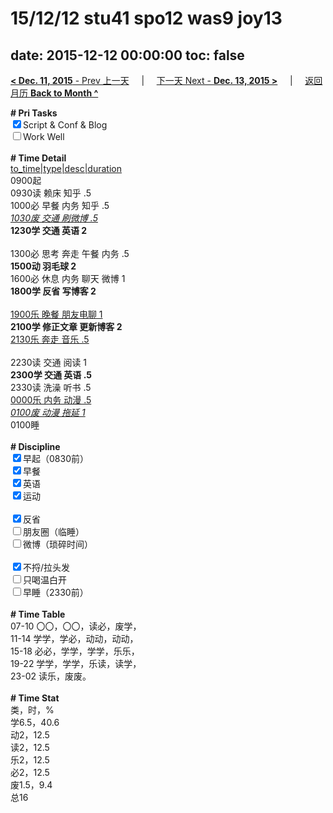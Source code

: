 # 15/12/12 stu41 spo12 was9 joy13

date: 2015-12-12 00:00:00
toc: false
---
[**< Dec. 11, 2015** - Prev 上一天](/lifelogs/2015/12/d11.html) &nbsp; &nbsp; | &nbsp; &nbsp; [下一天 Next - **Dec. 13, 2015 >**](/lifelogs/2015/12/d13.html) &nbsp; &nbsp; |  &nbsp; &nbsp; [返回月历 **Back to Month ^**](/lifelogs/2015/12/index.html)
<br/><div><b># Pri Tasks</b></div><div><input checked="true" type="checkbox"/>Script &amp; Conf &amp; Blog</div><div><input type="checkbox"/>Work Well</div><div><br/></div><div><b># Time Detail</b></div><div><u>to_time|type|desc|duration</u></div><div>0900起</div><div>0930读 赖床 知乎 .5</div><div>1000必 早餐 内务 知乎 .5</div><div><u><i>1030废 交通 刷微博 .5</i></u></div><div><b>1230学 交通 英语 2</b></div><div><br/></div><div>1300必 思考 奔走 午餐 内务 .5</div><div><b>1500动 羽毛球 2</b></div><div>1600必 休息 内务 聊天 微博 1</div><div><b>1800学 反省 写博客 2</b></div><div><br/></div><div><u>1900乐 晚餐 朋友电聊 1</u></div><div><b>2100学 修正文章 更新博客 2</b></div><div><u>2130乐 奔走 音乐 .5</u></div><div><br/></div><div>2230读 交通 阅读 1</div><div><b>2300学 交通 英语 .5</b></div><div>2330读 洗澡 听书 .5</div><div><u>0000乐 内务 动漫 .5</u></div><div><u><i>0100废 动漫 拖延 1</i></u></div><div>0100睡</div><div><br/></div><div><b># Discipline</b></div><div><input checked="true" type="checkbox"/>早起（0830前）</div><div><input checked="true" type="checkbox"/>早餐</div><div><input checked="true" type="checkbox"/>英语</div><div><input checked="true" type="checkbox"/>运动</div><div><br/></div><div><input checked="true" type="checkbox"/>反省</div><div><input type="checkbox"/>朋友圈（临睡）</div><div><input type="checkbox"/>微博（琐碎时间）</div><div><br/></div><div><input checked="true" type="checkbox"/>不捋/拉头发</div><div><input type="checkbox"/>只喝温白开</div><div><input type="checkbox"/>早睡（2330前）</div><div><br/></div><div><b># Time Table</b></div><div>07-10 〇〇，〇〇，读必，废学，</div><div>11-14 学学，学必，动动，动动，</div><div>15-18 必必，学学，学学，乐乐，</div><div>19-22 学学，学学，乐读，读学，</div><div>23-02 读乐，废废。</div><div><br/></div><div><b># Time Stat</b></div><div>类，时，%</div><div>学6.5，40.6</div><div>动2，12.5</div><div>读2，12.5</div><div>乐2，12.5</div><div>必2，12.5</div><div>废1.5，9.4</div><div>总16</div>
